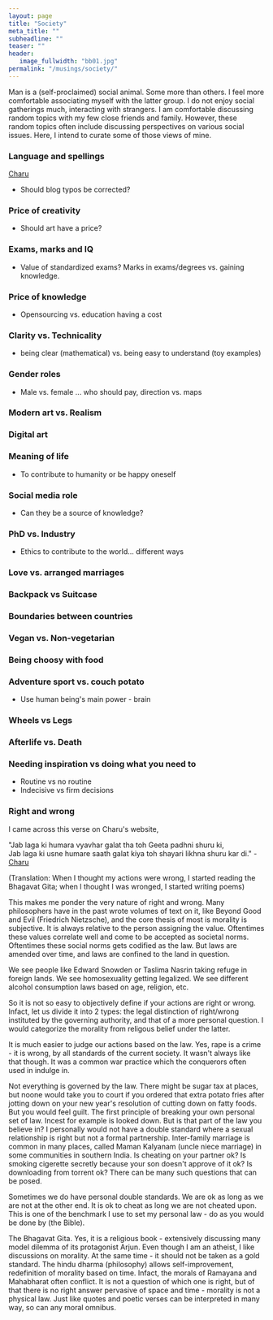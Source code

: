 ```yaml
---
layout: page
title: "Society"
meta_title: ""
subheadline: ""
teaser: ""
header:
   image_fullwidth: "bb01.jpg"
permalink: "/musings/society/"
---
```


Man is a (self-proclaimed) social animal. Some more than others. I feel more comfortable associating myself with the latter group. I do not enjoy social gatherings much, interacting with strangers. I am comfortable discussing random topics with my few close friends and family. However, these random topics often include discussing perspectives on various social issues. Here, I intend to curate some of those views of mine.

### Language and spellings

[Charu](https://charuagrawal.com/thoughts/)

* Should blog typos be corrected?

### Price of creativity

* Should art have a price?

### Exams, marks and IQ

* Value of standardized exams? Marks in exams/degrees vs. gaining knowledge.

### Price of knowledge

* Opensourcing vs. education having a cost

### Clarity vs. Technicality

* being clear (mathematical) vs. being easy to understand (toy examples)

### Gender roles

* Male vs. female ... who should pay, direction vs. maps

### Modern art vs. Realism

### Digital art

### Meaning of life

* To contribute to humanity or be happy oneself

### Social media role

* Can they be a source of knowledge?

### PhD vs. Industry

* Ethics to contribute to the world... different ways

### Love vs. arranged marriages

### Backpack vs Suitcase

### Boundaries between countries

### Vegan vs. Non-vegetarian

### Being choosy with food

### Adventure sport vs. couch potato

* Use human being's main power - brain

### Wheels vs Legs

### Afterlife vs. Death

### Needing inspiration vs doing what you need to

* Routine vs no routine
* Indecisive vs firm decisions

### Right and wrong

I came across this verse on Charu's website,

"Jab laga ki humara vyavhar galat tha toh Geeta padhni shuru ki,  
Jab laga ki usne humare saath galat kiya toh shayari likhna shuru kar di." - [Charu](https://charuagrawal.com/shayari/)

(Translation: When I thought my actions were wrong, I started reading the Bhagavat Gita; when I thought I was wronged, I started writing poems)

This makes me ponder the very nature of right and wrong.
Many philosophers have in the past wrote volumes of text on it, like Beyond Good and Evil (Friedrich Nietzsche), and the core thesis of most is morality is subjective.
It is always relative to the person assigning the value.
Oftentimes these values correlate well and come to be accepted as societal norms.
Oftentimes these social norms gets codified as the law.
But laws are amended over time, and laws are confined to the land in question.

We see people like Edward Snowden or Taslima Nasrin taking refuge in foreign lands.
We see homosexuality getting legalized.
We see different alcohol consumption laws based on age, religion, etc.

So it is not so easy to objectively define if your actions are right or wrong.
Infact, let us divide it into 2 types: the legal distinction of right/wrong instituted by the governing authority, and that of a more personal question.
I would categorize the morality from religous belief under the latter.

It is much easier to judge our actions based on the law.
Yes, rape is a crime - it is wrong, by all standards of the current society.
It wasn't always like that though.
It was a common war practice which the conquerors often used in indulge in.

Not everything is governed by the law.
There might be sugar tax at places, but noone would take you to court if you ordered that extra potato fries after jotting down on your new year's resolution of cutting down on fatty foods.
But you would feel guilt.
The first principle of breaking your own personal set of law.
Incest for example is looked down.
But is that part of the law you believe in?
I personally would not have a double standard where a sexual relationship is right but not a formal partnership.
Inter-family marriage is common in many places, called Maman Kalyanam (uncle niece marriage) in some communities in southern India.
Is cheating on your partner ok?
Is smoking cigerette secretly because your son doesn't approve of it ok?
Is downloading from torrent ok?
There can be many such questions that can be posed.

Sometimes we do have personal double standards.
We are ok as long as we are not at the other end.
It is ok to cheat as long we are not cheated upon.
This is one of the benchmark I use to set my personal law - do as you would be done by (the Bible).

The Bhagavat Gita.
Yes, it is a religious book - extensively discussing many model dilemma of its protagonist Arjun.
Even though I am an atheist, I like discussions on morality.
At the same time - it should not be taken as a gold standard.
The hindu dharma (philosophy) allows self-improvement, redefinition of morality based on time.
Infact, the morals of Ramayana and Mahabharat often conflict.
It is not a question of which one is right, but of that there is no right answer pervasive of space and time - morality is not a physical law.
Just like quotes and poetic verses can be interpreted in many way, so can any moral omnibus.
